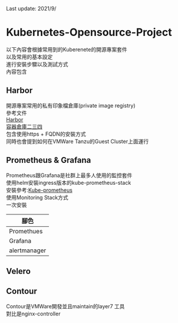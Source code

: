 Last update: 2021/9/
# Kubernetes-Opensource-Project  


以下內容會根據常用到的Kuberenete的開源專案套件  
以及常用的基本設定  
進行安裝步驟以及測試方式  
內容包含  

## Harbor  
開源專案常用的私有印象檔倉庫(private image registry)  
參考文件  
[Harbor](https://goharbor.io/docs/2.3.0/ "link")  
[容器倉庫二三四](https://blog.pichuang.com.tw/20200201-container-repos/ "link")  
包含使用https + FQDN的安裝方式  
同時也會提到如何在VMWare Tanzu的Guest Cluster上面運行  


## Prometheus  & Grafana  
Prometheus跟Grafana是社群上最多人使用的監控套件  
使用helm安裝ingress版本的kube-prometheus-stack  
安裝參考:[Kube-prometheus](https://github.com/prometheus-community/helm-charts/tree/main/charts/kube-prometheus-stack "link")  
使用Monitoring Stack方式  
一次安裝
 

 | 腳色 |
|-------|
| Promethues |
| Grafana    |  
| alertmanager    |


## Velero  

## Contour  
Contour是VMWare開發並且maintain的layer7 工具  
對比是nginx-controller  

